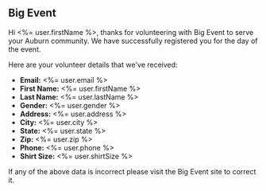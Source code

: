 ## Big Event

Hi <%= user.firstName %>, thanks for volunteering with Big Event to serve your
Auburn community. We have successfully registered you for the day of the event.

Here are your volunteer details that we've received:

 - **Email:** <%= user.email %>
 - **First Name:** <%= user.firstName %>
 - **Last Name:** <%= user.lastName %>
 - **Gender:** <%= user.gender %>
 - **Address:** <%= user.address %>
 - **City:** <%= user.city %>
 - **State:** <%= user.state %>
 - **Zip:** <%= user.zip %>
 - **Phone:** <%= user.phone %>
 - **Shirt Size:** <%= user.shirtSize %>

If any of the above data is incorrect please visit the Big Event site to correct
it.
